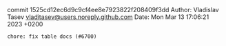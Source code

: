 commit 1525cd12ec6d9c9cf4ee8e7923822f208409f3dd
Author: Vladislav Tasev <vladitasev@users.noreply.github.com>
Date:   Mon Mar 13 17:06:21 2023 +0200

    chore: fix table docs (#6700)
